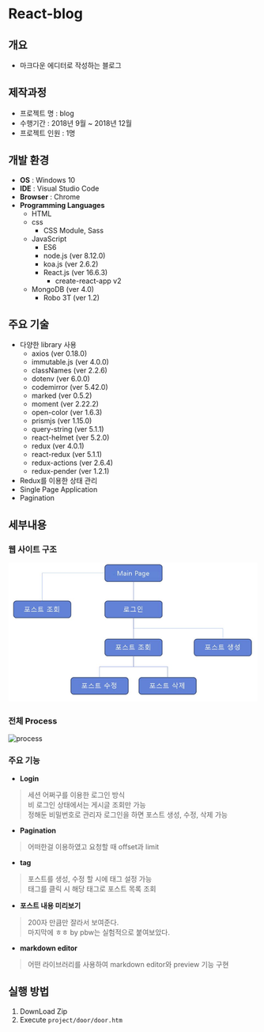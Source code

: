 # React-blog

<!-- TODO: 목차 만들기 -->

## 개요

-   마크다운 에디터로 작성하는 블로그

## 제작과정

-   프로젝트 명 : blog
-   수행기간 : 2018년 9월 ~ 2018년 12월
-   프로젝트 인원 : 1명

## 개발 환경

-   **OS** : Windows 10
-   **IDE** : Visual Studio Code
-   **Browser** : Chrome
-   **Programming Languages**
    - HTML
    - css
        - CSS Module, Sass
    - JavaScript
        - ES6
        - node.js (ver 8.12.0)
        - koa.js (ver 2.6.2)
        - React.js (ver 16.6.3)
            - create-react-app v2
    - MongoDB (ver 4.0)
        - Robo 3T (ver 1.2)

## 주요 기술

- 다양한 library 사용
    - axios (ver 0.18.0)
    - immutable.js (ver 4.0.0)
    - classNames (ver 2.2.6)
    - dotenv (ver 6.0.0)
    - codemirror (ver 5.42.0)
    - marked (ver 0.5.2)
    - moment (ver 2.22.2)
    - open-color (ver 1.6.3)
    - prismjs (ver 1.15.0)
    - query-string (ver 5.1.1)
    - react-helmet (ver 5.2.0)
    - redux (ver 4.0.1)
    - react-redux (ver 5.1.1)
    - redux-actions (ver 2.6.4)
    - redux-pender (ver 1.2.1)
- Redux를 이용한 상태 관리
- Single Page Application
- Pagination

## 세부내용

### 웹 사이트 구조

![Website Architecture](./etc/website-architecture.JPG)

### 전체 Process

![process](./etc/process.gif)

### 주요 기능

- **Login**

> 세션 어쩌구를 이용한 로그인 방식  
> 비 로그인 상태에서는 게시글 조회만 가능  
> 정해둔 비밀번호로 관리자 로그인을 하면 포스트 생성, 수정, 삭제 가능

- **Pagination**

> 어떠한걸 이용하였고 요청할 때 offset과 limit

- **tag**

> 포스트를 생성, 수정 할 시에 태그 설정 가능  
> 태그를 클릭 시 해당 태그로 포스트 목록 조회

- **포스트 내용 미리보기**

> 200자 만큼만 잘라서 보여준다.  
> 마지막에 ㅎㅎ by pbw는 실험적으로 붙여보았다.

- **markdown editor**

> 어떤 라이브러리를 사용하여 markdown editor와 preview 기능 구현


## 실행 방법

1.   DownLoad Zip
2.   Execute `project/door/door.htm`